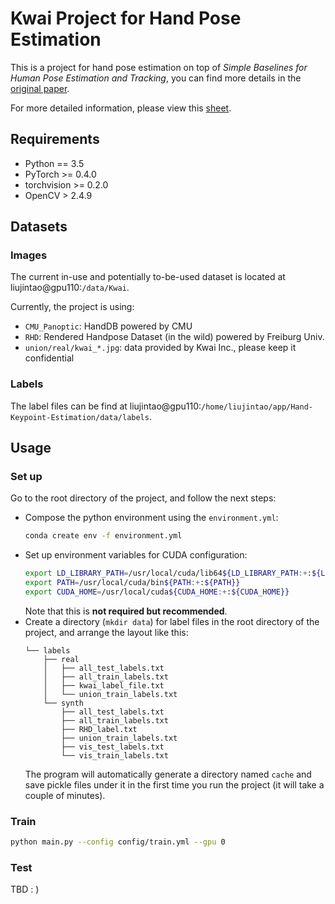 # Kwai Project for Hand Pose Estimation

This is a project for hand pose estimation on top of _Simple Baselines for Human Pose Estimation and Tracking_, you can find more details in the [original paper](https://arxiv.org/pdf/1804.06208.pdf).

For more detailed information, please view this [sheet](https://docs.google.com/spreadsheets/d/1xdEpDyYqx8CaERFEAPpjGvlkzpMThUEdoCOGswbPmmI/edit?usp=sharing).

## Requirements

* Python == 3.5
* PyTorch >= 0.4.0
* torchvision >= 0.2.0
* OpenCV > 2.4.9

## Datasets

### Images

The current in-use and potentially to-be-used dataset is located at liujintao@gpu110:`/data/Kwai`.

Currently, the project is using:
* `CMU_Panoptic`: HandDB powered by CMU
* `RHD`: Rendered Handpose Dataset (in the wild) powered by Freiburg Univ.
* `union/real/kwai_*.jpg`: data provided by Kwai Inc., please keep it confidential

### Labels

The label files can be find at liujintao@gpu110:`/home/liujintao/app/Hand-Keypoint-Estimation/data/labels`.


## Usage

### Set up

Go to the root directory of the project, and follow the next steps:

* Compose the python environment using the `environment.yml`:
    ```bash
    conda create env -f environment.yml
    ```
* Set up environment variables for CUDA configuration:
    ```bash
    export LD_LIBRARY_PATH=/usr/local/cuda/lib64${LD_LIBRARY_PATH:+:${LD_LIBRARY}}
    export PATH=/usr/local/cuda/bin${PATH:+:${PATH}}
    export CUDA_HOME=/usr/local/cuda${CUDA_HOME:+:${CUDA_HOME}}
    ```  
    Note that this is **not required but recommended**.
*  Create a directory (`mkdir data`) for label files in the root directory of the project,
    and arrange the layout like this:
    ```
    └── labels
        ├── real
        │   ├── all_test_labels.txt
        │   ├── all_train_labels.txt
        │   ├── kwai_label_file.txt
        │   └── union_train_labels.txt
        └── synth
            ├── all_test_labels.txt
            ├── all_train_labels.txt
            ├── RHD_label.txt
            ├── union_train_labels.txt
            ├── vis_test_labels.txt
            └── vis_train_labels.txt
    ```
    The program will automatically generate a directory named `cache` and save pickle files under it in the first time you run the project 
    (it will take a couple of minutes).
    

### Train

```bash
python main.py --config config/train.yml --gpu 0
```

### Test
TBD : )